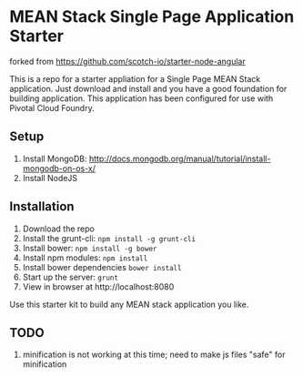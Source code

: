 # MEAN Stack Single Page Application Starter 
forked from https://github.com/scotch-io/starter-node-angular

This is a repo for a starter appliation for a Single Page MEAN Stack application. Just download and install and you have a good foundation for building application. This application has been configured for use with Pivotal Cloud Foundry.

## Setup
1. Install MongoDB: http://docs.mongodb.org/manual/tutorial/install-mongodb-on-os-x/
1. Install NodeJS

## Installation
1. Download the repo
1. Install the grunt-cli: `npm install -g grunt-cli`
1. Install bower: `npm install -g bower`
1. Install npm modules: `npm install`
1. Install bower dependencies `bower install`
1. Start up the server: `grunt`
1. View in browser at http://localhost:8080

Use this starter kit to build any MEAN stack application you like.

## TODO
1. minification is not working at this time; need to make js files "safe" for minification
